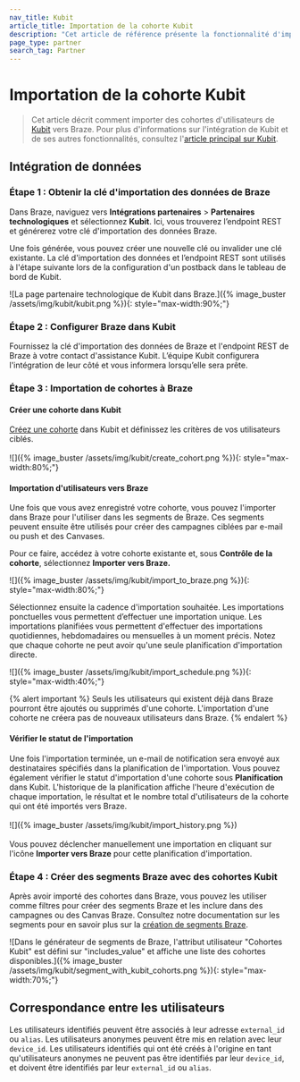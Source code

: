 ```yaml
---
nav_title: Kubit
article_title: Importation de la cohorte Kubit
description: "Cet article de référence présente la fonctionnalité d'importation de cohortes de Kubit, une plateforme d'analyse/analytique en libre-service sans code qui fournit des informations instantanées sur les produits, vous permettant d'importer des cohortes d'utilisateurs Kubit et de les cibler dans l'envoi de messages Braze."
page_type: partner
search_tag: Partner
---
```


# Importation de la cohorte Kubit

> Cet article décrit comment importer des cohortes d'utilisateurs de [Kubit](https://kubit.ai/) vers Braze. Pour plus d'informations sur l'intégration de Kubit et de ses autres fonctionnalités, consultez l'[article principal sur Kubit]({{site.baseurl}}/partners/data_and_analytics/analytics/kubit/).

## Intégration de données

### Étape 1 : Obtenir la clé d'importation des données de Braze

Dans Braze, naviguez vers **Intégrations partenaires** > **Partenaires technologiques** et sélectionnez **Kubit**. Ici, vous trouverez l’endpoint REST et générerez votre clé d'importation des données Braze. 

Une fois générée, vous pouvez créer une nouvelle clé ou invalider une clé existante. La clé d'importation des données et l’endpoint REST sont utilisés à l'étape suivante lors de la configuration d'un postback dans le tableau de bord de Kubit.

![La page partenaire technologique de Kubit dans Braze.]({% image_buster /assets/img/kubit/kubit.png %}){: style="max-width:90%;"}

### Étape 2 : Configurer Braze dans Kubit

Fournissez la clé d'importation des données de Braze et l'endpoint REST de Braze à votre contact d'assistance Kubit. L’équipe Kubit configurera l'intégration de leur côté et vous informera lorsqu’elle sera prête.  

### Étape 3 : Importation de cohortes à Braze

#### Créer une cohorte dans Kubit
[Créez une cohorte](https://www.kubit.ai/doc/fundamentals#cohort) dans Kubit et définissez les critères de vos utilisateurs ciblés.<br><br>![]({% image_buster /assets/img/kubit/create_cohort.png %}){: style="max-width:80%;"}

#### Importation d'utilisateurs vers Braze
Une fois que vous avez enregistré votre cohorte, vous pouvez l'importer dans Braze pour l'utiliser dans les segments de Braze. Ces segments peuvent ensuite être utilisés pour créer des campagnes ciblées par e-mail ou push et des Canvases.

Pour ce faire, accédez à votre cohorte existante et, sous **Contrôle de la cohorte**, sélectionnez **Importer vers Braze.**

![]({% image_buster /assets/img/kubit/import_to_braze.png %}){: style="max-width:80%;"}

Sélectionnez ensuite la cadence d'importation souhaitée. Les importations ponctuelles vous permettent d’effectuer une importation unique. Les importations planifiées vous permettent d'effectuer des importations quotidiennes, hebdomadaires ou mensuelles à un moment précis. Notez que chaque cohorte ne peut avoir qu'une seule planification d'importation directe. 

![]({% image_buster /assets/img/kubit/import_schedule.png %}){: style="max-width:40%;"}

{% alert important %}
Seuls les utilisateurs qui existent déjà dans Braze pourront être ajoutés ou supprimés d'une cohorte. L'importation d'une cohorte ne créera pas de nouveaux utilisateurs dans Braze.
{% endalert %}

#### Vérifier le statut de l'importation
Une fois l'importation terminée, un e-mail de notification sera envoyé aux destinataires spécifiés dans la planification de l'importation. Vous pouvez également vérifier le statut d'importation d'une cohorte sous **Planification** dans Kubit. L'historique de la planification affiche l'heure d'exécution de chaque importation, le résultat et le nombre total d'utilisateurs de la cohorte qui ont été importés vers Braze.<br><br>![]({% image_buster /assets/img/kubit/import_history.png %})<br><br>Vous pouvez déclencher manuellement une importation en cliquant sur l'icône **Importer vers Braze** pour cette planification d'importation.

### Étape 4 : Créer des segments Braze avec des cohortes Kubit
Après avoir importé des cohortes dans Braze, vous pouvez les utiliser comme filtres pour créer des segments Braze et les inclure dans des campagnes ou des Canvas Braze. Consultez notre documentation sur les segments pour en savoir plus sur la [création de segments Braze]({{site.baseurl}}/user_guide/engagement_tools/segments/creating_a_segment/#step-4-add-filters-to-your-segment).

![Dans le générateur de segments de Braze, l'attribut utilisateur "Cohortes Kubit" est défini sur "includes_value" et affiche une liste des cohortes disponibles.]({% image_buster /assets/img/kubit/segment_with_kubit_cohorts.png %}){: style="max-width:70%;"}

## Correspondance entre les utilisateurs

Les utilisateurs identifiés peuvent être associés à leur adresse `external_id` ou `alias`. Les utilisateurs anonymes peuvent être mis en relation avec leur `device_id`. Les utilisateurs identifiés qui ont été créés à l'origine en tant qu'utilisateurs anonymes ne peuvent pas être identifiés par leur `device_id`, et doivent être identifiés par leur `external_id` ou `alias`.